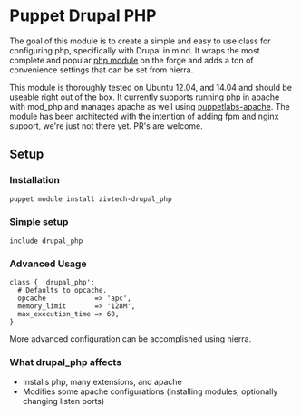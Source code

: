 # Puppet Drupal PHP

The goal of this module is to create a simple and easy to use class for configuring
php, specifically with Drupal in mind.  It wraps the most complete and popular
[php module](https://forge.puppetlabs.com/nodes/php) on the forge and adds a ton of
convenience settings that can be set from hierra.

This module is thoroughly tested on Ubuntu 12.04, and 14.04 and should be useable
right out of the box.  It currently supports running php in apache with mod_php and manages
apache as well using [puppetlabs-apache](https://forge.puppetlabs.com/puppetlabs/apache).
The module has been architected with the intention of adding fpm and nginx support, we're
just not there yet.  PR's are welcome.


## Setup

### Installation

```` bash
puppet module install zivtech-drupal_php
````

### Simple setup

```` puppet
include drupal_php
````

### Advanced Usage

```` puppet
class { 'drupal_php':
  # Defaults to opcache.
  opcache 			 => 'apc',
  memory_limit 		 => '128M',
  max_execution_time => 60,
}
````

More advanced configuration can be accomplished using hierra.

### What drupal_php affects

* Installs php, many extensions, and apache
* Modifies some apache configurations (installing modules, optionally changing listen ports)
